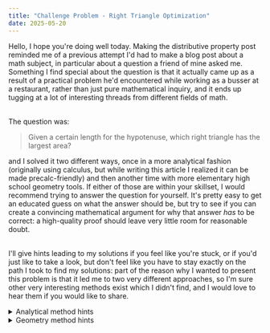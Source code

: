 ```yaml
---
title: "Challenge Problem - Right Triangle Optimization"
date: 2025-05-20
---
```

<head>
	<script type="text/javascript" async 
	src="https://cdnjs.cloudflare.com/ajax/libs/mathjax/2.7.1/MathJax.js?
	config=TeX-AMS-MML_HTMLorMML"></script>
	<script async src="https://pagead2.googlesyndication.com/pagead/js/adsbygoogle.js?client=ca-pub-6742417150601345"
     crossorigin="anonymous"></script>
</head>
Hello, I hope you're doing well today. Making the distributive property post reminded me of a previous attempt I'd had to make a blog post about a math subject, in particular about a question a friend of mine asked me. Something I find special about the question is that it actually came up as a result of a practical problem he'd encountered while working as a busser at a restaurant, rather than just pure mathematical inquiry, and it ends up tugging at a lot of interesting threads from different fields of math.<br><br>

The question was: <blockquote>Given a certain length for the hypotenuse, which right triangle has the largest area?</blockquote>

and I solved it two different ways, once in a more analytical fashion (originally using calculus, but while writing this article I realized it can be made precalc-friendly) and then another time with more elementary high school geometry tools. If either of those are within your skillset, I would recommend trying to answer the question for yourself. It's pretty easy to get an educated guess on what the answer should be, but try to see if you can create a convincing mathematical argument for why that answer <i>has</i> to be correct: a high-quality proof should leave very little room for reasonable doubt.<br><br>

I'll give hints leading to my solutions if you feel like you're stuck, or if you'd just like to take a look, but don't feel like you have to stay exactly on the path I took to find my solutions: part of the reason why I wanted to present this problem is that it led me to two very different approaches, so I'm sure other very interesting methods exist which I didn't find, and I would love to hear them if you would like to share.

<details>
  <summary>
    Analytical method hints
  </summary>
  It might help to start by categorizing what <i>kind</i> of problem we're looking at. We want to know about maximizing the area of our triangle, so we can broadly categorize this as an optimization problem. (And if you'd like, since we have a constraint regarding the hypotenuse, this can specifically be thought of as constrained optimization.)<br>
  One way to handle an optimization problem like this is to start by finding a function which represents the value we're trying to minimize or maximize (called our "objective function") over all of the different choices we could make. This idea of getting the information we want by studying the properties of functions is what I meant when I called these approaches "analytical."<br>
  So, what other information about the triangle are we trying to determine? And how can we express the area in terms of that unknown information? At first, this seemed like an obvious choice to me, which led me to my calculus-based solution, which is what I'll put in my first set of hints, but like I mentioned before there is also a method that doesn't require calculus, if we make a slightly different choice. I'll put that in the second set of hints.
  <details>
    <summary>
      Calculus method setup hints
    </summary>
    Well, we know we have a right triangle with a specific hypotenuse, so something I find fairly natural is to try to proceed by defining the other two sides of the triangle: a triangle has three sides after all. So let's say that we can choose side lengths a and b for the two legs of our triangle.<br>
    Now, for any side lengths a and b that we have in a specific triangle, we can find the area using our typical formula for area of a triangle: $$A = \frac12(\text{base})\cdot(\text{height}) = \frac12 ab$$
    So, if our goal was just to maximize this area function, it might seem like there should be no maximum because we could just make a and b as large as we'd like. So, why can't we just make a and b arbitrarily large? That has to do with our constraint: there's a specific value of the hypotenuse that we need to keep constant. Let's call that c. As we know, the legs and the hypotenuse have to be related via the Pythagorean theorem:$$a^2 + b^2 = c^2$$
    So, now we have our objective function and a constraint function defined in terms of our unknowns a and b. From here, it's just a matter of technique. My original solution involves using multivariable calculus techniques, but there's also a way to proceed with single-variable calculus, so I'll also include that: feel free to check against either solution.
    <details>
      <summary>
        Multivariable calculus solution
      </summary>
      This solution uses a method known as the method of Lagrange multipliers, which I do intend to explain in further depth at some point if I end up making math content more regularly, but this post is already getting fairly long, so today isn't going to be the day. (I may come back and link an explanation if I make one later though.)<br>
      The bottom line is, we can take our objective function and our constraint function in terms of a and b, and state that their gradients (the vectors keeping track of the rates of change of the function) must be parallel, so that the objective function can't change instantaneously without also changing the constraint function, which we know has to be kept constant. This leads us to
      $$\nabla (\frac12 ab) = \lambda \nabla (a^2 + b^2) \Leftrightarrow <\frac12 b, \frac 12 a> = \lambda <2a, 2b>$$
      $$b = 4\lambda a, a = 4\lambda b \Rightarrow b = 16\lambda^2 b \Rightarrow b(16\lambda^2 - 1) = 0$$
      So, this leaves us with three options: b could be zero, but this doesn't really give us a triangle, we'd have zero area. That leaves us with the two possible values for the multiplier, but if that multiplier is negative then a and b can't both be positive, so it must be true that 
        $$\lambda = \frac14 \Rightarrow a = b$$
        so our answer is that the maximum area must be achieved by constructing the isosceles right triangle.
    </details>
    <details>
      <summary>
        Single-variable calculus solution
      </summary>
      To solve a problem like this with single-variable calculus, we need to solve the constraint equation for one of our variables, so that we can put our objective function in terms of one variable. So, keeping in mind that our side lengths have to be positive, notice that
      $$a^2$$
    </details>
  </details>
</details>

<details>
  <summary>
    Geometry method hints
  </summary>
</details>
